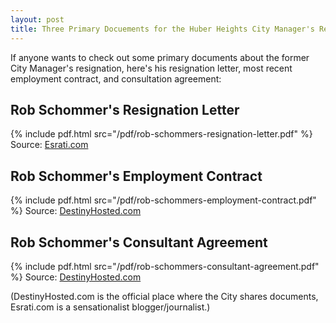 ```yaml
---
layout: post
title: Three Primary Docuements for the Huber Heights City Manager's Resignation
---
```


If anyone wants to check out some primary documents about the former City Manager's resignation, here's his resignation letter, most recent employment contract, and consultation agreement:

## Rob Schommer's Resignation Letter
{% include pdf.html src="/pdf/rob-schommers-resignation-letter.pdf" %}
Source: [Esrati.com](https://esrati.com/wp-content/uploads/2021/03/428_2387_Public-Records-Esrati-030921-2-Part-2.pdf)

## Rob Schommer's Employment Contract
{% include pdf.html src="/pdf/rob-schommers-employment-contract.pdf" %}
Source: [DestinyHosted.com](https://destinyhosted.com/hubershareddocs/PUBRECS/436_2397_Public%20Records%20-%20McClory%20-%20031121.pdf)

## Rob Schommer's Consultant Agreement
{% include pdf.html src="/pdf/rob-schommers-consultant-agreement.pdf" %}
Source: [DestinyHosted.com](https://destinyhosted.com/hubershareddocs/PUBRECS/435_2384_Consulting%20Agreement%20-%20Rob%20Schommer%20-%20031021.pdf)

(DestinyHosted.com is the official place where the City shares documents, Esrati.com is a sensationalist blogger/journalist.)



